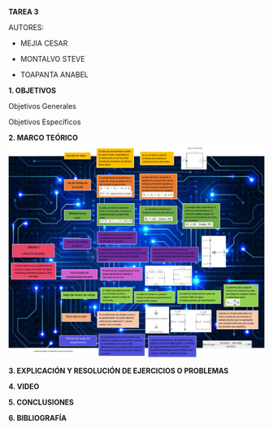 **TAREA 3**

AUTORES:

- MEJIA CESAR

- MONTALVO STEVE

- TOAPANTA ANABEL

**1. OBJETIVOS**

Objetivos Generales

Objetivos Específicos

**2. MARCO TEÓRICO**
![](https://github.com/Anabeltoapanta/TAREA-3/blob/main/0001.jpg)

**3. EXPLICACIÓN Y RESOLUCIÓN DE EJERCICIOS O PROBLEMAS**

**4. VIDEO**

**5. CONCLUSIONES**

**6. BIBLIOGRAFÍA**
